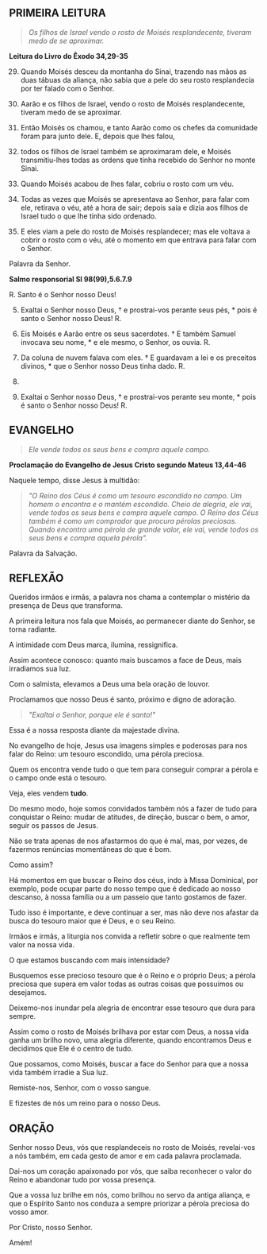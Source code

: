 ## PRIMEIRA LEITURA

>*Os filhos de Israel vendo o rosto de Moisés
resplandecente, tiveram medo de se aproximar.*

**Leitura do Livro do Êxodo 34,29-35**

29. Quando Moisés desceu da montanha do Sinai,
trazendo nas mãos as duas tábuas da aliança,
não sabia que a pele do seu rosto resplandecia
por ter falado com o Senhor.

30. Aarão e os filhos de Israel,
vendo o rosto de Moisés resplandecente,
tiveram medo de se aproximar.

31. Então Moisés os chamou,
e tanto Aarão como os chefes
da comunidade foram para junto dele.
E, depois que lhes falou,

32. todos os filhos de Israel também se aproximaram dele,
e Moisés transmitiu-lhes todas as ordens
que tinha recebido do Senhor no monte Sinai.

33. Quando Moisés acabou de lhes falar,
cobriu o rosto com um véu.

34. Todas as vezes que Moisés se apresentava ao Senhor,
para falar com ele,
retirava o véu, até a hora de sair;
depois saía e dizia aos filhos de Israel
tudo o que lhe tinha sido ordenado.

35. E eles viam a pele do rosto de Moisés resplandecer;
mas ele voltava a cobrir o rosto com o véu,
até o momento em que entrava para falar com o Senhor.

Palavra da Senhor.

**Salmo responsorial Sl 98(99),5.6.7.9**

R. Santo é o Senhor nosso Deus!

5. Exaltai o Senhor nosso Deus, †
e prostrai-vos perante seus pés, *
pois é santo o Senhor nosso Deus! R.   

6. Eis Moisés e Aarão entre os seus sacerdotes. †
E também Samuel invocava seu nome, *
e ele mesmo, o Senhor, os ouvia. R.   

7. Da coluna de nuvem falava com eles. †
E guardavam a lei e os preceitos divinos, *
que o Senhor nosso Deus tinha dado. R.   

8.

9. Exaltai o Senhor nosso Deus, †
e prostrai-vos perante seu monte, *
pois é santo o Senhor nosso Deus! R.

## EVANGELHO

>*Ele vende todos os seus bens e compra aquele campo.*

**Proclamação do Evangelho de Jesus Cristo segundo Mateus 13,44-46**

Naquele tempo, disse Jesus à multidão:

>*"O Reino dos Céus é como um tesouro escondido no campo.
Um homem o encontra e o mantém escondido.
Cheio de alegria, ele vai, vende todos os seus bens
e compra aquele campo.
O Reino dos Céus também é como um comprador
que procura pérolas preciosas.
Quando encontra uma pérola de grande valor,
ele vai, vende todos os seus bens
e compra aquela pérola".*

Palavra da Salvação.

## REFLEXÃO

Queridos irmãos e irmãs, a palavra nos chama a contemplar o mistério da presença de Deus que transforma.

A primeira leitura nos fala que Moisés, ao permanecer diante do Senhor, se torna radiante. 

A intimidade com Deus marca, ilumina, ressignifica.

Assim acontece conosco: quanto mais buscamos a face de Deus, mais irradiamos sua luz. 

Com o salmista, elevamos a Deus uma bela oração de louvor.

Proclamamos que nosso Deus é santo, próximo e digno de adoração.

>*"Exaltai o Senhor, porque ele é santo!"*

Essa é a nossa resposta diante da majestade divina.

No evangelho de hoje, Jesus usa imagens simples e poderosas para nos falar do Reino: um tesouro escondido, uma pérola preciosa. 

Quem os encontra vende tudo o que tem para conseguir comprar a pérola e o campo onde está o tesouro.

Veja, eles vendem **tudo**. 

Do mesmo modo, hoje somos convidados também nós a fazer de tudo para conquistar o Reino: mudar de atitudes, de direção, buscar o bem, o amor, seguir os passos de Jesus. 

Não se trata apenas de nos afastarmos do que é mal, mas, por vezes, de fazermos renúncias momentâneas do que é bom.

Como assim? 

Há momentos em que buscar o Reino dos céus, indo à Missa Dominical, por exemplo, pode ocupar parte do nosso tempo que é dedicado ao nosso descanso, à nossa família ou a um passeio que tanto gostamos de fazer. 

Tudo isso é importante, e deve continuar a ser, mas não deve nos afastar da busca do tesouro maior que é Deus, e o seu Reino. 

Irmãos e irmãs, a liturgia nos convida a refletir sobre o que realmente tem valor na nossa vida. 

O que estamos buscando com mais intensidade?

Busquemos esse precioso tesouro que é o Reino e o próprio Deus; a pérola preciosa que supera em valor todas as outras coisas que possuímos ou desejamos.

Deixemo-nos inundar pela alegria de encontrar esse tesouro que dura para sempre.

Assim como o rosto de Moisés brilhava por estar com Deus, a nossa vida ganha um brilho novo, uma alegria diferente, quando encontramos Deus e decidimos que Ele é o centro de tudo. 

Que possamos, como Moisés, buscar a face do Senhor para que a nossa vida também irradie a Sua luz.

Remiste-nos, Senhor, com o vosso sangue. 

E fizestes de nós um reino para o nosso Deus.

## ORAÇÃO

Senhor nosso Deus, vós que resplandeceis no rosto de Moisés, revelai-vos a nós também, em cada gesto de amor e em cada palavra proclamada.

Dai-nos um coração apaixonado por vós, que saiba reconhecer o valor do Reino e abandonar tudo por vossa presença.

Que a vossa luz brilhe em nós, como brilhou no servo da antiga aliança, e que o Espírito Santo nos conduza a sempre priorizar a pérola preciosa do vosso amor. 

Por Cristo, nosso Senhor.

Amém!
